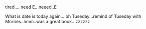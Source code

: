 tired....
need E...neeed..E

What is date is today again...
oh Tuseday...remind of Tuseday with Morries..hmm..was a great book...zzzzzz
